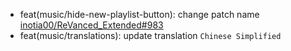 - feat(music/hide-new-playlist-button): change patch name [inotia00/ReVanced_Extended#983](https://github.com/inotia00/ReVanced_Extended/issues/983 "inotia00/ReVanced_Extended#983")
- feat(music/translations): update translation `Chinese Simplified`